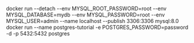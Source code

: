 docker run --detach --env MYSQL_ROOT_PASSWORD=root --env MYSQL_DATABASE=mydb --env MYSQL_PASSWORD=root --env MYSQL_USER=admin --name localhost --publish 3306:3306 mysql:8.0
docker run --name postgres-tutorial -e POSTGRES_PASSWORD=password -d -p 5432:5432 postgres
